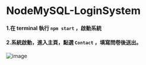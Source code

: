 # NodeMySQL-LoginSystem


#### 1.在 terminal 執行 `npm start` ，啟動系統

#### 2.系統啟動，進入主頁，點選 ` Contact ` ，填寫問卷後送出。

![image](https://github.com/amyhsin/mern-mogodb/blob/main/GIF/web.gif)
